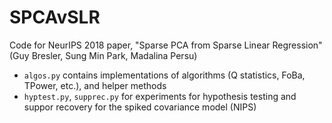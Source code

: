 # SPCAvSLR
Code for NeurIPS 2018 paper, "Sparse PCA from Sparse Linear Regression" (Guy Bresler, Sung Min Park, Madalina Persu)

- `algos.py`  contains implementations of algorithms (Q statistics, FoBa, TPower, etc.), and helper methods
- `hyptest.py`, `supprec.py` for experiments for hypothesis testing and suppor recovery for the spiked covariance model (NIPS)